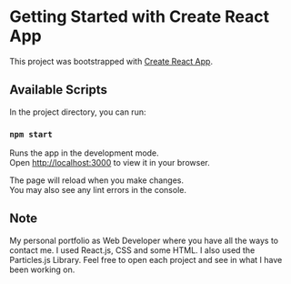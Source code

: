 # Getting Started with Create React App

This project was bootstrapped with [Create React App](https://github.com/facebook/create-react-app).

## Available Scripts

In the project directory, you can run:

### `npm start`

Runs the app in the development mode.\
Open [http://localhost:3000](http://localhost:3000) to view it in your browser.

The page will reload when you make changes.\
You may also see any lint errors in the console.

## Note
My personal portfolio as Web Developer where you have all the ways to contact me. 
I used React.js, CSS and some HTML. I also used the Particles.js Library.
Feel free to open each project and see in what I have been working on.
